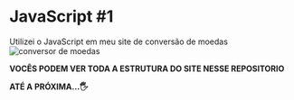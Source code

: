 # JavaScript #1
Utilizei o JavaScript em meu site de conversão de moedas
![conversor de moedas](https://github.com/user-attachments/assets/92b734a8-7cef-48e4-a275-313f76f0d1d8)



__VOCÊS PODEM VER TODA A ESTRUTURA DO SITE NESSE REPOSITORIO__

__ATÉ A PRÓXIMA...🖐__

